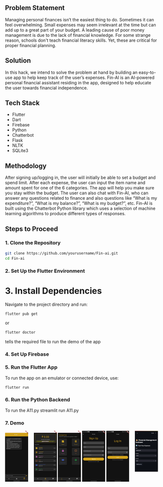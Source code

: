 ## Problem Statement
Managing personal finances isn’t the easiest thing to do. Sometimes it can feel overwhelming. Small expenses may seem irrelevant at the time but can add up to a great part of your budget. A leading cause of poor money management is due to the lack of financial knowledge. For some strange reason, schools don't teach financial literacy skills. Yet, these are critical for proper financial planning.

## Solution
In this hack, we intend to solve the problem at hand by building an easy-to-use app to help keep track of the user’s expenses. Fin-AI is an AI-powered personal financial assistant residing in the app, designed to help educate the user towards financial independence.

## Tech Stack
- Flutter
- Dart
- Firebase
- Python
- Chatterbot
- Flask
- NLTK
- SQLite3

## Methodology
After signing up/logging in, the user will initially be able to set a budget and spend limit. After each expense, the user can input the item name and amount spent for one of the 6 categories. The app will help you make sure you stay within the budget. The user can also chat with Fin-AI, who can answer any questions related to finance and also questions like “What is my expenditure?”, “What is my balance?”, “What is my budget?”, etc. Fin-AI is built using the Chatterbot Python library which uses a selection of machine learning algorithms to produce different types of responses.

## Steps to Proceed

### 1. Clone the Repository
```sh
git clone https://github.com/yourusername/Fin-ai.git
cd Fin-ai
```
### 2. Set Up the Flutter Environment

# 3. Install Dependencies

Navigate to the project directory and run:
```sh
flutter pub get
```
or

```sh
flutter doctor
```
tells the required file to run the demo of the app

### 4. Set Up Firebase

### 5. Run the Flutter App
To run the app on an emulator or connected device, use:
```sh
flutter run
```
### 6. Run the Python Backend
To run the A11.py
streamlit run A11.py

### 7. Demo
<div align="center">
  <img align="left" width="15%" src="assets/screen1.jpg"/>
  <img width="15%" src="assets/screen2.jpg"/>
  <img width="15%" src="assets/screen3.jpg"/>
  <img width="15%" src="assets/screen4.jpg"/>
  <img width="15%" src="assets/screen5.jpg"/>
  <img align="right" width="15%" src="assets/screen6.png"/>
</div>


